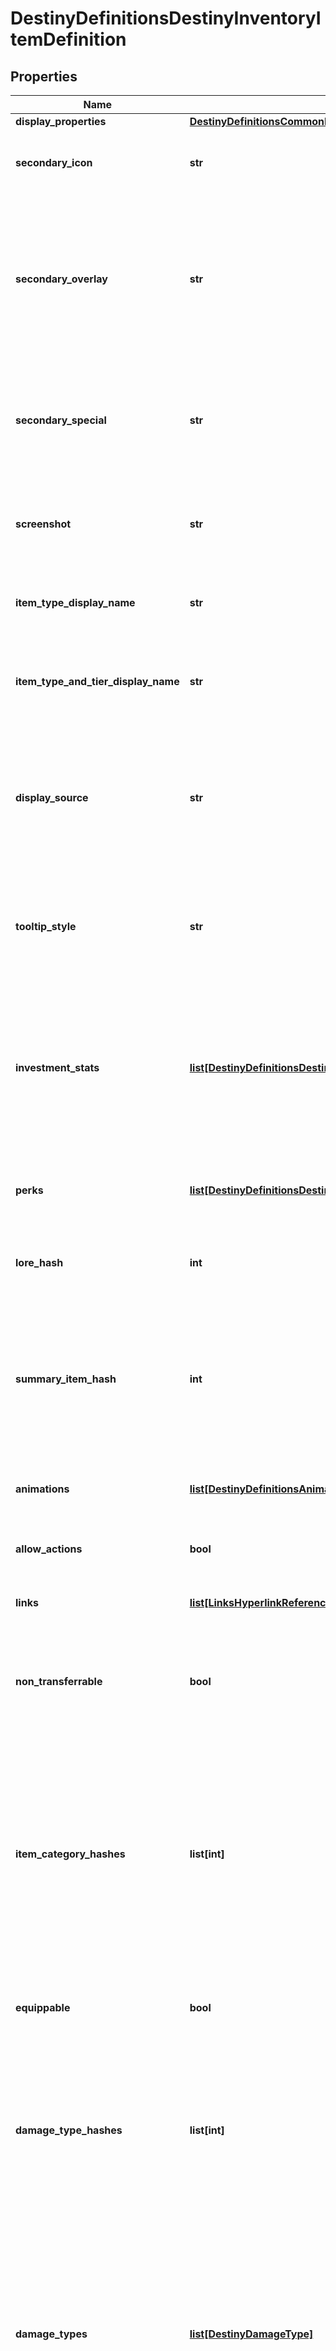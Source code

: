 # DestinyDefinitionsDestinyInventoryItemDefinition

## Properties
Name | Type | Description | Notes
------------ | ------------- | ------------- | -------------
**display_properties** | [**DestinyDefinitionsCommonDestinyDisplayPropertiesDefinition**](DestinyDefinitionsCommonDestinyDisplayPropertiesDefinition.md) |  | [optional] 
**secondary_icon** | **str** | A secondary icon associated with the item.  Currently this is used in very context specific  applications, such as Emblem Nameplates. | [optional] 
**secondary_overlay** | **str** | Pulled from the secondary icon, this is the \&quot;secondary background\&quot; of the secondary  icon.  Confusing?  Sure, that&#39;s why I call it \&quot;overlay\&quot; here: because as far as it&#39;s  been used thus far, it has been for an optional overlay image.  We&#39;ll see if that holds up,  but at least for now it explains what this image is a bit better. | [optional] 
**secondary_special** | **str** | Pulled from the Secondary Icon, this is the \&quot;special\&quot; background for the item.  For Emblems, this is the background image used on the Details view: but it need  not be limited to that for other types of items. | [optional] 
**screenshot** | **str** | If we were able to acquire an in-game screenshot for the item, the path to that screenshot  will be returned here.  Note that not all items have screenshots: particularly not any non-equippable  items. | [optional] 
**item_type_display_name** | **str** | The localized title/name of the item&#39;s type.  This can be whatever the designers want, and has no guarantee  of consistency between items. | [optional] 
**item_type_and_tier_display_name** | **str** | It became a common enough pattern in our UI to show Item Type and Tier combined into a single localized  string that I&#39;m just going to go ahead and start pre-creating these for items. | [optional] 
**display_source** | **str** | In theory, it is a localized string telling you about how you can find the item.  I really wish this was more consistent.  Many times, it has nothing.  Sometimes, it&#39;s instead a more narrative-forward  description of the item.  Which is cool, and I wish all properties had that data, but it should really be  its own property. | [optional] 
**tooltip_style** | **str** | An identifier that the game UI uses to determine what type of tooltip to show for the item.  These have no  corresponding definitions that BNet can link to: so it&#39;ll be up to you to interpret and display your UI differently  according to these styles (or ignore it). | [optional] 
**investment_stats** | [**list[DestinyDefinitionsDestinyItemInvestmentStatDefinition]**](DestinyDefinitionsDestinyItemInvestmentStatDefinition.md) | If the item has stats, this block will be defined.  It has the \&quot;raw\&quot; investment stats for the item.  These investment stats don&#39;t take into account the ways that the items can spawn, nor do they take  into account any Stat Group transformations.  I have retained them for debugging purposes, but I  do not know how useful people will find them. | [optional] 
**perks** | [**list[DestinyDefinitionsDestinyItemPerkEntryDefinition]**](DestinyDefinitionsDestinyItemPerkEntryDefinition.md) | If the item has any *intrinsic* Perks (Perks that it will provide regardless of Sockets, Talent Grid,  and other transitory state), they will be defined here. | [optional] 
**lore_hash** | **int** | If the item has any related Lore (DestinyLoreDefinition), this will be the hash identifier you can use  to look up the lore definition. | [optional] 
**summary_item_hash** | **int** | There are times when the game will show you a \&quot;summary/vague\&quot; version of an item - such as a description of its type  represented as a DestinyInventoryItemDefinition - rather than display the item itself.    This happens sometimes when summarizing possible rewards in a tooltip.  This is the item displayed instead, if  it exists. | [optional] 
**animations** | [**list[DestinyDefinitionsAnimationsDestinyAnimationReference]**](DestinyDefinitionsAnimationsDestinyAnimationReference.md) | If any animations were extracted from game content for this item, these will be the definitions  of those animations. | [optional] 
**allow_actions** | **bool** | BNet may forbid the execution of actions on this item via the API.  If that is occurring, allowActions will be set to false. | [optional] 
**links** | [**list[LinksHyperlinkReference]**](LinksHyperlinkReference.md) | If we added any help or informational URLs about this item, these will be those links. | [optional] 
**non_transferrable** | **bool** | The intrinsic transferability of an item.    I hate that this boolean is negative - but there&#39;s a reason.    Just because an item is intrinsically transferrable doesn&#39;t mean that it can be transferred,  and we don&#39;t want to imply that this is the only source of that transferability. | [optional] 
**item_category_hashes** | **list[int]** | BNet attempts to make a more formal definition of item \&quot;Categories\&quot;, as defined by   DestinyItemCategoryDefinition.  This is a list of all Categories that we were able to  algorithmically determine that this item is a member of.  (for instance, that it&#39;s a \&quot;Weapon\&quot;,  that it&#39;s an \&quot;Auto Rifle\&quot;, etc...)    The algorithm for these is, unfortunately, volatile.  If you believe you see a miscategorized  item, please let us know on the Bungie API forums. | [optional] 
**equippable** | **bool** | If true, then you will be allowed to equip the item if you pass its other requirements.    This being false means that you cannot equip the item under any circumstances. | [optional] 
**damage_type_hashes** | **list[int]** | Theoretically, an item can have many possible damage types.  In *practice*, this is not true,  but just in case weapons start being made that have multiple (for instance, an item where a socket  has reusable plugs for every possible damage type that you can choose from freely), this field  will return all of the possible damage types that are available to the weapon by default. | [optional] 
**damage_types** | [**list[DestinyDamageType]**](DestinyDamageType.md) | This is the list of all damage types that we know ahead of time the item can take on.  Unfortunately, this does not preclude the possibility of something funky happening  to give the item a damage type that cannot be predicted beforehand: for example,  if some designer decides to create arbitrary non-reusable plugs that cause damage type  to change.    This damage type prediction will only use the following to determine potential damage types:    - Intrinsic perks    - Talent Node perks    - Known, reusable plugs for sockets | [optional] 
**default_damage_type_hash** | **int** | Similar to defaultDamageType, but represented as the hash identifier for a DestinyDamageTypeDefinition.    I will likely regret leaving in the enumeration versions of these properties, but for now they&#39;re  very convenient. | [optional] 
**hash** | **int** | The unique identifier for this entity.  Guaranteed to be unique for the type of entity, but not globally.    When entities refer to each other in Destiny content, it is this hash that they are referring to. | [optional] 
**index** | **int** | The index of the entity as it was found in the investment tables. | [optional] 
**redacted** | **bool** | If this is true, then there is an entity with this identifier/type combination, but BNet is  not yet allowed to show it.  Sorry! | [optional] 

[[Back to Model list]](../README.md#documentation-for-models) [[Back to API list]](../README.md#documentation-for-api-endpoints) [[Back to README]](../README.md)


